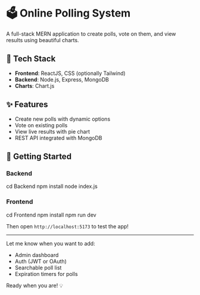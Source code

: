 # 🗳️ Online Polling System

A full-stack MERN application to create polls, vote on them, and view results using beautiful charts.

## 🔧 Tech Stack
- **Frontend**: ReactJS, CSS (optionally Tailwind)
- **Backend**: Node.js, Express, MongoDB
- **Charts**: Chart.js

## ✨ Features
- Create new polls with dynamic options
- Vote on existing polls
- View live results with pie chart
- REST API integrated with MongoDB

## 🚀 Getting Started

### Backend

cd Backend
npm install
node index.js

### Frontend

cd Frontend
npm install
npm run dev


Then open `http://localhost:5173` to test the app!

---

Let me know when you want to add:
- Admin dashboard
- Auth (JWT or OAuth)
- Searchable poll list
- Expiration timers for polls

Ready when you are! 💡

